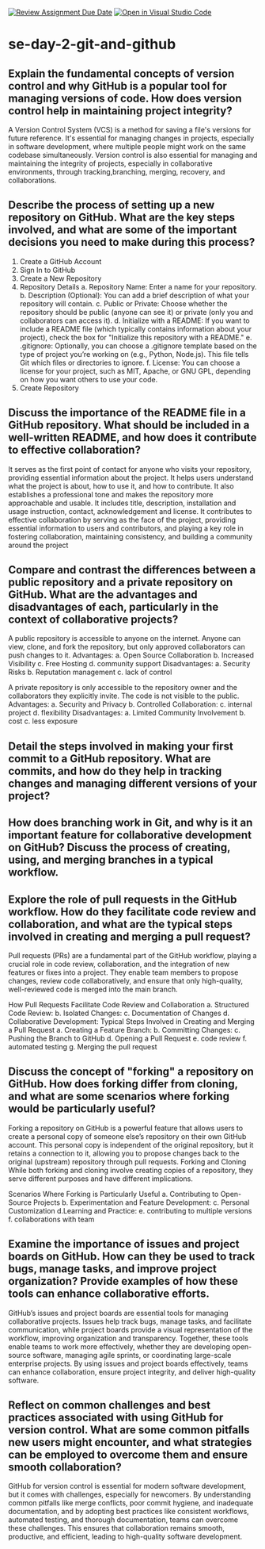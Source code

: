 [![Review Assignment Due Date](https://classroom.github.com/assets/deadline-readme-button-22041afd0340ce965d47ae6ef1cefeee28c7c493a6346c4f15d667ab976d596c.svg)](https://classroom.github.com/a/8wgCKhpZ)
[![Open in Visual Studio Code](https://classroom.github.com/assets/open-in-vscode-2e0aaae1b6195c2367325f4f02e2d04e9abb55f0b24a779b69b11b9e10269abc.svg)](https://classroom.github.com/online_ide?assignment_repo_id=15682967&assignment_repo_type=AssignmentRepo)
# se-day-2-git-and-github
## Explain the fundamental concepts of version control and why GitHub is a popular tool for managing versions of code. How does version control help in maintaining project integrity?
A Version Control System (VCS) is a method for saving a file's versions for future reference.  It's essential for managing changes in projects, especially in software development, where multiple people might work on the same codebase simultaneously. Version control is also essential for managing and maintaining the integrity of projects, especially in collaborative environments, through tracking,branching, merging, recovery, and collaborations.
 
## Describe the process of setting up a new repository on GitHub. What are the key steps involved, and what are some of the important decisions you need to make during this process?
1. Create a GitHub Account
2. Sign In to GitHub
3. Create a New Repository
4. Repository Details
   a. Repository Name: Enter a name for your repository.
   b. Description (Optional): You can add a brief description of what your repository will contain.
   c. Public or Private: Choose whether the repository should be public (anyone can see it) or private (only you and collaborators can access it).
   d. Initialize with a README: If you want to include a README file (which typically contains information about your project), check the box for "Initialize this repository with a README."
   e. .gitignore: Optionally, you can choose a .gitignore template based on the type of project you’re working on (e.g., Python, Node.js). This file tells Git which files or directories to ignore.
   f. License: You can choose a license for your project, such as MIT, Apache, or GNU GPL, depending on how you want others to use your code.
5. Create Repository

## Discuss the importance of the README file in a GitHub repository. What should be included in a well-written README, and how does it contribute to effective collaboration?

It serves as the first point of contact for anyone who visits your repository, providing essential information about the project. It helps users understand what the project is about, how to use it, and how to contribute. It also establishes a professional tone and makes the repository more approachable and usable. It includes title, description, installation and usage instruction, contact, acknowledgement and license. It contributes to effective collaboration by serving as the face of the project, providing essential information to users and contributors, and playing a key role in fostering collaboration, maintaining consistency, and building a community around the project

## Compare and contrast the differences between a public repository and a private repository on GitHub. What are the advantages and disadvantages of each, particularly in the context of collaborative projects?

A public repository is accessible to anyone on the internet. Anyone can view, clone, and fork the repository, but only approved collaborators can push changes to it.
Advantages:
  a. Open Source Collaboration
  b. Increased Visibility
  c. Free Hosting
  d. community support
Disadvantages:
  a. Security Risks
  b. Reputation management
  c. lack of control

  A private repository is only accessible to the repository owner and the collaborators they explicitly invite. The code is not visible to the public.
Advantages:
  a. Security and Privacy
  b. Controlled Collaboration:
  c. internal project
  d. flexibility
Disadvantages:
a. Limited Community Involvement
b. cost
c. less exposure

## Detail the steps involved in making your first commit to a GitHub repository. What are commits, and how do they help in tracking changes and managing different versions of your project?

## How does branching work in Git, and why is it an important feature for collaborative development on GitHub? Discuss the process of creating, using, and merging branches in a typical workflow.

## Explore the role of pull requests in the GitHub workflow. How do they facilitate code review and collaboration, and what are the typical steps involved in creating and merging a pull request?

Pull requests (PRs) are a fundamental part of the GitHub workflow, playing a crucial role in code review, collaboration, and the integration of new features or fixes into a project. They enable team members to propose changes, review code collaboratively, and ensure that only high-quality, well-reviewed code is merged into the main branch.

How Pull Requests Facilitate Code Review and Collaboration
 a. Structured Code Review:
 b. Isolated Changes:
 c. Documentation of Changes
 d. Collaborative Development:
Typical Steps Involved in Creating and Merging a Pull Request
 a. Creating a Feature Branch:
 b. Committing Changes:
 c. Pushing the Branch to GitHub
 d. Opening a Pull Request
 e. code review
 f. automated testing
 g. Merging the pull request
## Discuss the concept of "forking" a repository on GitHub. How does forking differ from cloning, and what are some scenarios where forking would be particularly useful?

Forking a repository on GitHub is a powerful feature that allows users to create a personal copy of someone else’s repository on their own GitHub account. This personal copy is independent of the original repository, but it retains a connection to it, allowing you to propose changes back to the original (upstream) repository through pull requests.
Forking and Cloning
While both forking and cloning involve creating copies of a repository, they serve different purposes and have different implications.

Scenarios Where Forking is Particularly Useful
  a. Contributing to Open-Source Projects
  b. Experimentation and Feature Development:
  c. Personal Customization
  d.Learning and Practice:
  e. contributing to multiple versions
  f. collaborations with team
  
## Examine the importance of issues and project boards on GitHub. How can they be used to track bugs, manage tasks, and improve project organization? Provide examples of how these tools can enhance collaborative efforts.

GitHub’s issues and project boards are essential tools for managing collaborative projects. Issues help track bugs, manage tasks, and facilitate communication, while project boards provide a visual representation of the workflow, improving organization and transparency. Together, these tools enable teams to work more effectively, whether they are developing open-source software, managing agile sprints, or coordinating large-scale enterprise projects. By using issues and project boards effectively, teams can enhance collaboration, ensure project integrity, and deliver high-quality software.

## Reflect on common challenges and best practices associated with using GitHub for version control. What are some common pitfalls new users might encounter, and what strategies can be employed to overcome them and ensure smooth collaboration?

GitHub for version control is essential for modern software development, but it comes with challenges, especially for newcomers. By understanding common pitfalls like merge conflicts, poor commit hygiene, and inadequate documentation, and by adopting best practices like consistent workflows, automated testing, and thorough documentation, teams can overcome these challenges. This ensures that collaboration remains smooth, productive, and efficient, leading to high-quality software development.
